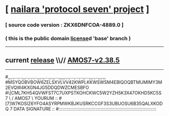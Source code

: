 
# [ [nailara 'protocol seven' project](http://nailara.network/) ]

### [ source code version : ZKX6DNFCOA-4889.0 ]

### ( this is the public domain [license](../license)d 'base' branch )
---
## current [release](https://github.com/nailara-technologies/protocol-7/releases) \\\\// [AMOS7-v2.38.5](https://github.com/nailara-technologies/protocol-7/releases/tag/AMOS7-v2.38.5)
---

#,,,.,...,..,,,..,.,.,..,,,.,,...,,.,,...,,,,,.,.,...,...,..,,...,,,.,..,,,.,,
#MSYQOBVBOW6ZELSXVLVV42KWPLKKWSWSM4EBIQOQBTMUMIMY3M2EVQW4KXGN4JG5DDQDWZCMESBFO
#\\\|CML7KH54QVWFST7C7UXPSTKOHCKWC5W2YZH5K3X47OKHD5KC5S7 \ / AMOS7 \ YOURUM ::
#\[7]W7KOSIZ6YFO4ASYRPMWKBJKUSRKCCGF3S3UBUOSU6B35QALXKODQ 7  DATA SIGNATURE ::
#:::::::::::::::::::::::::::::::::::::::::::::::::::::::::::::::::::::::::::::
